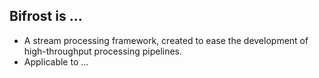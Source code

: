 ## Bifrost is ...
* A stream processing framework, created to ease the development of high-throughput processing pipelines.
* Applicable to ...